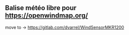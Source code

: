 ## Balise météo libre pour <a href="https://openwindmap.org/">https://openwindmap.org/</a>

move to -> https://gitlab.com/dvarrel/WindSensorMKR1200
